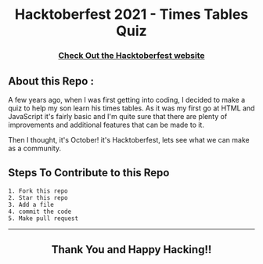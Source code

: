 <h1 align="center"> Hacktoberfest 2021 - Times Tables Quiz </h1>

<h3 align="center">
    <a href="https://hacktoberfest.digitalocean.com/">
        Check Out the Hacktoberfest website
    </a>
</h3>

## About this Repo :

A few years ago, when I was first getting into coding, I decided to make a quiz to help my son learn his times tables. As it was my first go at HTML and JavaScript it's fairly 
basic and I'm quite sure that there are plenty of improvements and additional features that can be made to it. 

Then I thought, it's October! it's Hacktoberfest, lets see what we can make as a community.

## Steps To Contribute to this Repo

    1. Fork this repo
    2. Star this repo
    3. Add a file
    4. commit the code
    5. Make pull request

***
<h2 align="center">
    <p>
        Thank You and Happy Hacking!!
    </p>
</h2>
